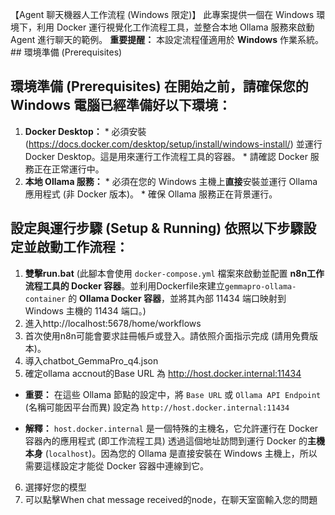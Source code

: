 【Agent 聊天機器人工作流程 (Windows 限定)】
此專案提供一個在 Windows 環境下，利用 Docker 運行視覺化工作流程工具，並整合本地 Ollama 服務來啟動Agent 進行聊天的範例。
**重要提醒：** 本設定流程僅適用於 **Windows** 作業系統。 ## 環境準備 (Prerequisites)

## 環境準備 (Prerequisites) 在開始之前，請確保您的 Windows 電腦已經準備好以下環境：

1. **Docker Desktop：** * 必須安裝 (https://docs.docker.com/desktop/setup/install/windows-install/) 並運行 Docker Desktop。這是用來運行工作流程工具的容器。 * 請確認 Docker 服務正在正常運行中。 
2. **本地 Ollama 服務：** * 必須在您的 Windows 主機上**直接**安裝並運行 Ollama 應用程式 (非 Docker 版本)。 * 確保 Ollama 服務正在背景運行。

## 設定與運行步驟 (Setup & Running) 依照以下步驟設定並啟動工作流程：

1. **雙擊run.bat** (此腳本會使用 `docker-compose.yml` 檔案來啟動並配置 **n8n工作流程工具的 Docker 容器**。並利用Dockerfile來建立`gemmapro-ollama-container` 的 **Ollama Docker 容器**，並將其內部 11434 端口映射到 Windows 主機的 11434 端口。)
2. 進入http://localhost:5678/home/workflows
3. 首次使用n8n可能會要求註冊帳戶或登入。請依照介面指示完成 (請用免費版本)。
4. 導入chatbot_GemmaPro_q4.json
5. 確定ollama accnout的Base URL 為 http://host.docker.internal:11434
* **重要：** 在這些 Ollama 節點的設定中，將 `Base URL` 或 `Ollama API Endpoint` (名稱可能因平台而異) 設定為 `http://host.docker.internal:11434`

* **解釋：** `host.docker.internal` 是一個特殊的主機名，它允許運行在 Docker 容器內的應用程式 (即工作流程工具) 透過這個地址訪問到運行 Docker 的**主機本身** (`localhost`)。因為您的 Ollama 是直接安裝在 Windows 主機上，所以需要這樣設定才能從 Docker 容器中連線到它。
6. 選擇好您的模型
7. 可以點擊When chat message received的node，在聊天室窗輸入您的問題

